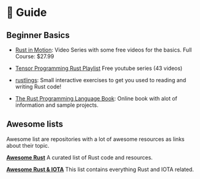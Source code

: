 # 📖 Guide

## Beginner Basics
- [Rust in Motion](https://livevideo.manning.com/course/42/rust-in-motion): Video Series with some free videos for the basics. Full Course: $27.99 

- [Tensor Programming Rust Playlist](https://www.youtube.com/watch?v=EYqceb2AnkU&list=PLJbE2Yu2zumDF6BX6_RdPisRVHgzV02NW) Free youtube series (43 videos)

- [rustlings](https://github.com/rust-lang/rustlings): Small interactive exercises to get you used to reading and writing Rust code! 

- [The Rust Programming Language Book](https://doc.rust-lang.org/book/): Online book with alot of information and sample projects.

## Awesome lists
Awesome list are repositories with a lot of awesome resources as links about their topic.

[**Awesome Rust**](https://github.com/rust-unofficial/awesome-rust)
A curated list of Rust code and resources.

[**Awesome Rust & IOTA**](./awesome-rust-iota.md)
This list contains everything Rust and IOTA related.

